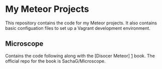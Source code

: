 My Meteor Projects
========================

This repository contains the code for my Meteor projects. It also contains basic configuation files to set up a Vagrant development environment.

Microscope
---------------
Contains the code following along with the [Disocer Meteor] [1] book. The official repo for the book is SachaG/Microscope.

[1]: http://www.discovermeteor.com/	"Discover Meteor"